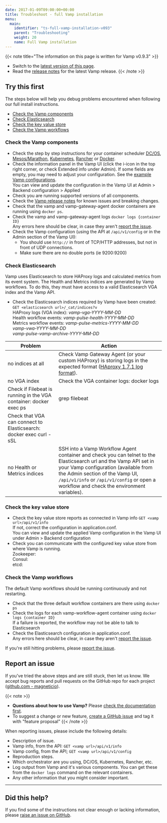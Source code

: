```yaml
---
date: 2017-01-09T09:00:00+00:00
title: Troubleshoot - full Vamp installation
menu:
  main:
    identifier: "ts-full-vamp-installation-v093"
    parent: "Troubleshooting"
    weight: 20
    name: Full Vamp installation
---
```


{{< note title="The information on this page is written for Vamp v0.9.3" >}}
* Switch to the [latest version of this page](/documentation/troubleshoot/full-vamp-installation).
* Read the [release notes](/documentation/release-notes/latest) for the latest Vamp release.
{{< /note >}}

## Try this first

The steps below will help you debug problems encountered when following our full install instructions. 

* [Check the Vamp components](/documentation/troubleshoot/v0.9.3/full-vamp-installation/#check-the-vamp-components)
* [Check Elasticsearch](/documentation/troubleshoot/v0.9.3/full-vamp-installation/#check-elasticsearch)
* [Check the key value store](/documentation/troubleshoot/v0.9.3/full-vamp-installation/#check-the-key-value-store)
* [Check the Vamp workflows](/documentation/troubleshoot/v0.9.3/full-vamp-installation/#check-the-vamp-workflows)

### Check the Vamp components
- Check the step by step instructions for your container scheduler [DC/OS](/documentation/installation/v0.9.3/dcos/), [Mesos/Marathon](/documentation/installation/v0.9.3/mesos-marathon/), [Kubernetes](/documentation/installation/v0.9.3/kubernetes/), [Rancher](/documentation/installation/v0.9.3/rancher/) or [Docker](/documentation/installation/v0.9.3/docker/). 
- Check the information panel in the Vamp UI (click the i-icon in the top right corner, or check Extended info under Admin). If some fields are empty, you may need to adjust your configuration. See the [example Vamp configurations](/documentation/installation/v0.9.3/example-configurations).  
  You can view and update the configuration in the Vamp UI at Admin > Backend configuration > Applied  
- Check you are running supported versions of all components.
- Check the [Vamp release notes](/documentation/release-notes/latest) for known issues and breaking changes.
- Check that the vamp and vamp-gateway-agent docker containers are running using `docker ps`. 
- Check the vamp and vamp-gateway-agent logs `docker logs {container ID}`  
  Any errors here should be clear, in case they aren't [report the issue](/documentation/troubleshoot/v0.9.3/full-vamp-installation/#report-an-issue).
- Check the Vamp configuration (using the API at `/api/v1/config` or in the Admin section of the Vamp UI): 
  - You should use `http://` in front of TCP/HTTP addresses, but not in front of UDP connections. 
  - Make sure there are no double ports (ie 9200:9200)
 
### Check Elasticsearch
Vamp uses Elasticsearch to store HAProxy logs and calculated metrics from its event system. The Health and Metrics indices are generated by Vamp workflows. To do this, they must have access to a valid Elasticsearch VGA index and the Vamp API. 
  
  - Check the Elasticsearch indices required by Vamp have been created:  
    `GET <elasticsearch url>/_cat/indices?v`  
     HAProxy logs (VGA index): _vamp-vga-YYYY-MM-DD_     
     Health workflow events: _vamp-pulse-health-YYYY-MM-DD_  
     Metrics workflow events: _vamp-pulse-metrics-YYYY-MM-DD_   
     _vamp-vwa-YYYY-MM-DD_  
     _vamp-pulse-vamp-archive-YYYY-MM-DD_

Problem |  Action
----|----
 no indices at all  |  Check Vamp Gateway Agent (or your custom HAProxy) is storing logs in the expected format ([HAproxy 1.7.1 log format](https://github.com/magneticio/vamp-gateway-agent/blob/master/files/usr/local/vamp/haproxy.basic.cfg)).
 no VGA index  |  Check the VGA container logs: docker logs <VGA container ID>
   |  Check if Filebeat is running in the VGA container: docker exec <VGA container ID> ps | grep filebeat
   |  Check that VGA can connect to Elasticsearch: docker exec <VGA container ID> curl -sSL <Elasticsearch URL>
 no Health or Metrics indices  |  SSH into a Vamp Workflow Agent container and check you can telnet to the Elasticsearch url and the Vamp API set in your Vamp configuration (available from the Admin section of the Vamp UI,  `/api/v1/info` or `/api/v1/config` or open a workflow and check the environment variables). 

### Check the key value store 
  - Check the key value store reports as connected in Vamp info `GET <vamp url>/api/v1/info`  
  If not, correct the configuration in application.conf.  
  You can view and update the applied Vamp configuration in the Vamp UI under Admin > Backend configuration
  - Check you can communicate with the configured key value store from where Vamp is running.  
  Zookeeper:  
  Consul:  
  etcd:  

### Check the Vamp workflows
The default Vamp workflows should be running continuously and not restarting.

  - Check that the three default workflow containers are there using `docker ps`  
  - Check the logs for each vamp-workflow-agent container using `docker logs {container ID}`  
    If a failure is reported, the workflow may not be able to talk to Elasticsearch 
  - Check the Elasticsearch configuration in application.conf.  
    Any errors here should be clear, in case they aren't [report the issue](/documentation/troubleshoot/v0.9.3/full-vamp-installation/#report-an-issue).

If you're still hitting problems, please [report the issue](/documentation/troubleshoot/v0.9.3/full-vamp-installation/#report-an-issue).

## Report an issue

If you've tried the above steps and are still stuck, then let us know. We accept bug reports and pull requests on the GitHub repo for each project ([github.com - magneticio](https://github.com/magneticio)).

{{< note >}}                                  
* **Questions about how to use Vamp?** Please [check the documentation first](/documentation/).
* To suggest a change or new feature, [create a GitHub issue](https://github.com/magneticio/vamp/issues) and tag it with "feature proposal"
{{< /note >}}

When reporting issues, please include the following details:

- Description of issue.
- Vamp info, from the API: `GET <vamp url>/api/v1/info`
- Vamp config, from the API; `GET <vamp url>/api/v1/config`
- Reproduction steps.
- Which orchestrator are you using, DC/OS, Kubernetes, Rancher, etc.
- Log output from Vamp and it's various components. You can get these from the `docker logs` command on the relevant containers.
- Any other information that you might consider important.

---------------

## Did this help? 

If you find some of the instructions not clear enough or lacking information, please [raise an issue on GitHub](https://github.com/magneticio/vamp.io/issues/new).